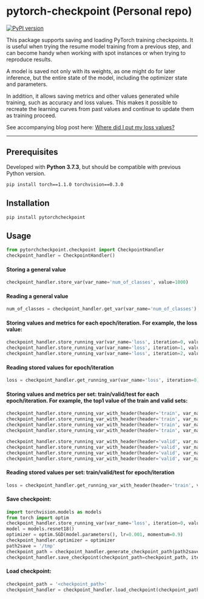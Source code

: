 # pytorch-checkpoint (Personal repo)

[![PyPI version](https://badge.fury.io/py/pytorchcheckpoint.svg)](https://badge.fury.io/py/pytorchcheckpoint)


This package supports saving and loading PyTorch training checkpoints. It is useful when trying the resume model training from a previous step, and can become handy when working with spot instances or when trying to reproduce results.

A model is saved not only with its weights, as one might do for later inference, but the entire state of the model, including the optimizer state and parameters.

In addition, it allows saving metrics and other values generated while training, such as accuracy and loss values. This makes it possible to recreate the learning curves from past values and continue to update them as training proceed.

See accompanying blog post here: [Where did I put my loss values?](https://medium.com/p/where-did-i-put-my-loss-values-acf6264ea347?source=email-486b68bc632a--writer.postDistributed&sk=39b0e303a259edd240b0068e41351c34)

------------------


## Prerequisites
Developed with **Python 3.7.3**, but should be compatible with previous Python version.
```
pip install torch==1.1.0 torchvision==0.3.0
```

## Installation
```pip install pytorchcheckpoint```

## Usage
```python
from pytorchcheckpoint.checkpoint import CheckpointHandler
checkpoint_handler = CheckpointHandler()
```

#### Storing a general value
```python
checkpoint_handler.store_var(var_name='num_of_classes', value=1000)
```
#### Reading a general value
```python
num_of_classes = checkpoint_handler.get_var(var_name='num_of_classes')
```

#### Storing values and metrics for each epoch/iteration. For example, the loss value: 
```python
checkpoint_handler.store_running_var(var_name='loss', iteration=0, value=1.0)
checkpoint_handler.store_running_var(var_name='loss', iteration=1, value=0.9)
checkpoint_handler.store_running_var(var_name='loss', iteration=2, value=0.8)
```

#### Reading stored values for epoch/iteration
```python
loss = checkpoint_handler.get_running_var(var_name='loss', iteration=0)
```

#### Storing values and metrics per set: train/valid/test for each epoch/iteration. For example, the top1 value of the train and valid sets: 
```python
checkpoint_handler.store_running_var_with_header(header='train', var_name='top1', iteration=0, value=80)
checkpoint_handler.store_running_var_with_header(header='train', var_name='top1', iteration=1, value=85)
checkpoint_handler.store_running_var_with_header(header='train', var_name='top1', iteration=2, value=90)
checkpoint_handler.store_running_var_with_header(header='train', var_name='top1', iteration=3, value=91)

checkpoint_handler.store_running_var_with_header(header='valid', var_name='top1', iteration=0, value=70)
checkpoint_handler.store_running_var_with_header(header='valid', var_name='top1', iteration=1, value=75)
checkpoint_handler.store_running_var_with_header(header='valid', var_name='top1', iteration=2, value=80)
checkpoint_handler.store_running_var_with_header(header='valid', var_name='top1', iteration=3, value=85)
```

#### Reading stored values per set: train/valid/test for epoch/iteration
```python
loss = checkpoint_handler.get_running_var_with_header(header='train', var_name='loss', iteration=0)
```

#### Save checkpoint:
```python
import torchvision.models as models
from torch import optim
checkpoint_handler.store_running_var(var_name='loss', iteration=0, value=1.0)
model = models.resnet18()
optimizer = optim.SGD(model.parameters(), lr=0.001, momentum=0.9)
checkpoint_handler.optimizer = optimizer
path2save = '/tmp'
checkpoint_path = checkpoint_handler.generate_checkpoint_path(path2save=path2save)
checkpoint_handler.save_checkpoint(checkpoint_path=checkpoint_path, iteration=25, model=model)
```

#### Load checkpoint:
```python
checkpoint_path = '<checkpoint_path>'
checkpoint_handler = checkpoint_handler.load_checkpoint(checkpoint_path)
```
